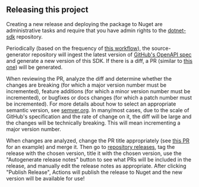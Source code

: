 ## Releasing this project

Creating a new release and deploying the package to Nuget are administrative tasks and require that you have admin rights to the [dotnet-sdk](https://github.com/octokit/dotnet-sdk) repository.

Periodically (based on the frequency of [this workflow](https://github.com/octokit/source-generator/blob/main/.github/workflows/build-dotnet.yml)), the source-generator repository will ingest the latest version of [GitHub's OpenAPI spec](https://github.com/github/rest-api-description) and generate a new version of this SDK. If there is a diff, a PR (similar to [this one](https://github.com/octokit/dotnet-sdk/pull/41)) will be generated.

When reviewing the PR, analyze the diff and determine whether the changes are breaking (for which a major version number must be incremented), feature additions (for which a minor version number must be incremented), or bugfixes or docs changes (for which a patch number must be incremented). For more details about how to select an appropriate semantic version, see [semver.org](https://semver.org/). In many/most cases, due to the scale of GitHub's specification and the rate of change on it, the diff will be large and the changes will be technically breaking. This will mean incrementing a major version number.

When changes are analyzed, change the PR title appropriately (see [this PR](https://github.com/octokit/dotnet-sdk/pull/41) for an example) and merge it. Then go to [repository releases](https://github.com/octokit/dotnet-sdk/releases), tag the release with the chosen version, title it with the chosen version, use the "Autogenerate release notes" button to see what PRs will be included in the release, and manually edit the release notes as appropriate. After clicking "Publish Release", Actions will publish the release to Nuget and the new version will be available for use!
